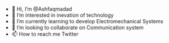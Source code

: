 - 👋 Hi, I’m @Ashfaqmadad
- 👀 I’m interested in inevation of technology
- 🌱 I’m currently learning to develop Electromechanical Systems
- 💞️ I’m looking to collaborate on Communication system 
- 📫 How to reach me Twitter

<!---
Ashfaqmadad/Ashfaqmadad is a ✨ special ✨ repository because its `README.md` (this file) appears on your GitHub profile.
You can click the Preview link to take a look at your changes.
--->
